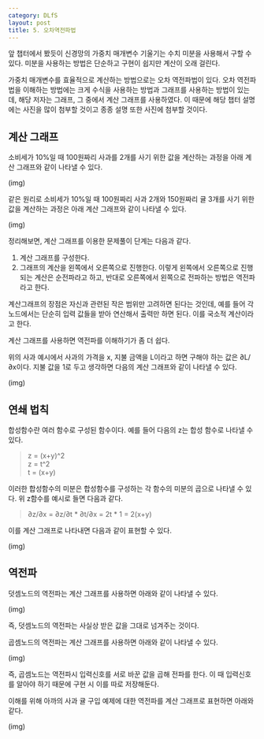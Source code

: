 ```yaml
---
category: DLfS
layout: post
title: 5. 오차역전파법
---
```

앞 챕터에서 봤듯이 신경망의 가중치 매개변수 기울기는 수치 미분을 사용해서 구할 수 있다. 미분을 사용하는 방법은 단순하고 구현이 쉽지만 계산이 오래 걸린다.

가중치 매개변수를 효율적으로 계산하는 방법으로는 오차 역전파법이 있다. 
오차 역전파법을 이해하는 방법에는 크게 수식을 사용하는 방법과 그래프를 사용하는 방법이 있는데, 해당 저자는 그래프, 그 중에서 계산 그래프를 사용하였다.
이 때문에 해당 챕터 설명에는 사진을 많이 첨부할 것이고 종종 설명 또한 사진에 첨부할 것이다.

## 계산 그래프

소비세가 10%일 때 100원짜리 사과를 2개를 사기 위한 값을 계산하는 과정을 아래 계산 그래프와 같이 나타낼 수 있다.

(img)

같은 원리로 소비세가 10%일 때 100원짜리 사과 2개와 150원짜리 귤 3개를 사기 위한 값을 계산하는 과정은 아래 계산 그래프와 같이 나타낼 수 있다.

(img)

정리해보면, 계산 그래프를 이용한 문제풀이 단계는 다음과 같다.
1. 계산 그래프를 구성한다.
2. 그래프의 계산을 왼쪽에서 오른쪽으로 진행한다.
이렇게 왼쪽에서 오른쪽으로 진행되는 계산은 순전파라고 하고, 반대로 오른쪽에서 왼쪽으로 전파하는 방법은 역전파라고 한다.

계산그래프의 장점은 자신과 관련된 작은 범위만 고려하면 된다는 것인데, 예를 들어 각 노드에서는 단순히 입력 값들을 받아 연산해서 출력만 하면 된다. 이를 국소적 계산이라고 한다.

계산 그래프를 사용하면 역전파를 이해하기가 좀 더 쉽다.

위의 사과 예시에서 사과의 가격을 x, 지불 금액을 L이라고 하면 구해야 하는 값은 ∂L/∂x이다. 지불 값을 1로 두고 생각하면 다음의 계산 그래프와 같이 나타낼 수 있다.

(img)

## 연쇄 법칙

합성함수란 여러 함수로 구성된 함수이다. 예를 들어 다음의 z는 합성 함수로 나타낼 수 있다.
> z = (x+y)^2 <br>
> z = t^2 <br>
> t = (x+y) <br>

이러한 합성함수의 미분은 합성함수를 구성하는 각 함수의 미분의 곱으로 나타낼 수 있다. 위 z함수를 예시로 들면 다음과 같다.
> ∂z/∂x = ∂z/∂t * ∂t/∂x = 2t * 1 = 2(x+y) <br>

이를 계산 그래프로 나타내면 다음과 같이 표현할 수 있다.

(img)

## 역전파

덧셈노드의 역전파는 계산 그래프를 사용하면 아래와 같이 나타낼 수 있다.

(img)

즉, 덧셈노드의 역전파는 사실상 받은 값을 그대로 넘겨주는 것이다.

곱셈노드의 역전파는 계산 그래프를 사용하면 아래와 같이 나타낼 수 있다.

(img)

즉, 곱셈노드는 역전파시 입력신호를 서로 바꾼 값을 곱해 전파를 한다. 이 때 입력신호를 알아야 하기 때문에 구현 시 이를 따로 저장해둔다.

이해를 위해 아까의 사과 귤 구입 예제에 대한 역전파를 계산 그래프로 표현하면 아래와 같다.

(img)
